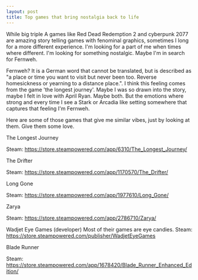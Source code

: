 ```yaml
---
layout: post
title: Top games that bring nostalgia back to life
---
```


While big triple A games like Red Dead Redemption 2 and cyberpunk 2077 are amazing story telling games with fenominal graphics, sometimes I long for a more different experience. I'm looking for a part of me when times where different. I'm looking for something nostalgic. Maybe I'm in search for Fernweh.

<!--break-->

Fernweh? It is a German word that cannot be translated, but is described as "a place or time you want to visit but never been too. Reverse homesickness or yearning to a distance place.". I think this feeling comes from the game 'the longest journey'. Maybe I was so drawn into the story, maybe I felt in love with April Ryan. Maybe both. But the emotions where strong and every time I see a Stark or Arcadia like setting somewhere that captures that feeling I'm Fernweh.

Here are some of those games that give me similar vibes, just by looking at them. Give them some love.

The Longest Journey

Steam: https://store.steampowered.com/app/6310/The_Longest_Journey/

The Drifter

Steam: https://store.steampowered.com/app/1170570/The_Drifter/

Long Gone

Steam: https://store.steampowered.com/app/1977610/Long_Gone/

Zarya

Steam: https://store.steampowered.com/app/2786710/Zarya/

Wadjet Eye Games (developer)
Most of their games are eye candies.
Steam: https://store.steampowered.com/publisher/WadjetEyeGames

Blade Runner

Steam: https://store.steampowered.com/app/1678420/Blade_Runner_Enhanced_Edition/